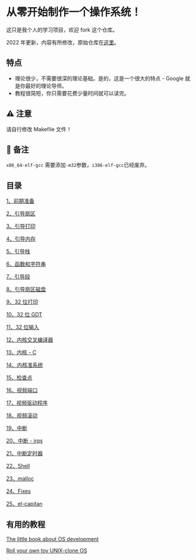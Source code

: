 # 从零开始制作一个操作系统！

这只是我个人的学习项目，欢迎 fork 这个仓库。

2022 年更新，内容有所修改，原始仓库在[这里](https://github.com/cfenollosa/os-tutorial)。

## 特点

- 理论很少，不需要很深的理论基础。是的，这是一个很大的特点 - Google 就是你最好的理论导师。
- 教程很简短，你只需要花费少量时间就可以读完。

## ⚠️ 注意

请自行修改 Makefile 文件！

## 📒 备注

`x86_64-elf-gcc` 需要添加`-m32`参数，`i386-elf-gcc`已经废弃。

## 目录

[1、前期准备](https://github.com/gaorx/os-guide-cn/blob/main/01.%E7%8E%AF%E5%A2%83%E5%87%86%E5%A4%87)

[2、引导扇区](https://github.com/gaorx/os-guide-cn/blob/main/02.%E5%BC%95%E5%AF%BC%E6%89%87%E5%8C%BA)

[3、引导打印](https://github.com/gaorx/os-guide-cn/blob/main/03.%E5%BC%95%E5%AF%BC%E6%89%93%E5%8D%B0)

[4、引导内存](https://github.com/gaorx/os-guide-cn/blob/main/04.%E5%BC%95%E5%AF%BC%E5%86%85%E5%AD%98)

[5、引导栈](https://github.com/gaorx/os-guide-cn/blob/main/05.%E5%BC%95%E5%AF%BC%E6%A0%88)

[6、函数和字符串](https://github.com/gaorx/os-guide-cn/tree/main/06.%E5%87%BD%E6%95%B0%E5%92%8C%E5%AD%97%E7%AC%A6%E4%B8%B2)

[7、引导段](https://github.com/gaorx/os-guide-cn/tree/main/07.%E5%BC%95%E5%AF%BC%E6%AE%B5)

[8、引导扇区磁盘](https://github.com/gaorx/os-guide-cn/blob/main/08.%E5%BC%95%E5%AF%BC%E6%89%87%E5%8C%BA%E7%A3%81%E7%9B%98)

[9、32 位打印](https://github.com/gaorx/os-guide-cn/tree/main/09.32%E4%BD%8D%E6%89%93%E5%8D%B0)

[10、32 位 GDT](https://github.com/gaorx/os-guide-cn/tree/main/10.32%E4%BD%8D-gdt)

[11、32 位输入](https://github.com/gaorx/os-guide-cn/tree/main/11.32%E4%BD%8D%E8%BE%93%E5%85%A5)

[12、内核交叉编译器](https://github.com/gaorx/os-guide-cn/tree/main/12.%E5%86%85%E6%A0%B8%E4%BA%A4%E5%8F%89%E7%BC%96%E8%AF%91%E5%99%A8)

[13、内核 - C](https://github.com/gaorx/os-guide-cn/tree/main/13.%E5%86%85%E6%A0%B8-C)

[14、内核准系统](https://github.com/gaorx/os-guide-cn/tree/main/14.%E5%86%85%E6%A0%B8%E5%87%86%E7%B3%BB%E7%BB%9F)

[15、检查点](https://github.com/gaorx/os-guide-cn/tree/main/15.%E6%A3%80%E6%9F%A5%E7%82%B9)

[16、视频端口](https://github.com/gaorx/os-guide-cn/tree/main/16.%E8%A7%86%E9%A2%91%E7%AB%AF%E5%8F%A3)

[17、视频驱动程序](https://github.com/gaorx/os-guide-cn/tree/main/17.%E8%A7%86%E9%A2%91%E9%A9%B1%E5%8A%A8%E7%A8%8B%E5%BA%8F)

[18、视频滚动](https://github.com/gaorx/os-guide-cn/tree/main/18.%E8%A7%86%E9%A2%91%E6%BB%9A%E5%8A%A8)

[19、中断](https://github.com/gaorx/os-guide-cn/tree/main/19.%E4%B8%AD%E6%96%AD)

[20、中断 - irqs](https://github.com/gaorx/os-guide-cn/tree/main/20.%E4%B8%AD%E6%96%AD-irqs)

[21、中断定时器](https://github.com/gaorx/os-guide-cn/tree/main/21.%E4%B8%AD%E6%96%AD%E5%AE%9A%E6%97%B6%E5%99%A8)

[22、Shell](https://github.com/gaorx/os-guide-cn/tree/main/22.shell)

[23、malloc](https://github.com/gaorx/os-guide-cn/tree/main/23.malloc)

[24、Fixes](https://github.com/gaorx/os-guide-cn/tree/main/24.fixes)

[25、el-capitan](https://github.com/gaorx/os-guide-cn/tree/main/25.el-capitan)

## 有用的教程

[The little book about OS development](https://littleosbook.github.io/)

[Roll your own toy UNIX-clone OS](https://web.archive.org/web/20160412174753/http://www.jamesmolloy.co.uk/tutorial_html/index.html)
